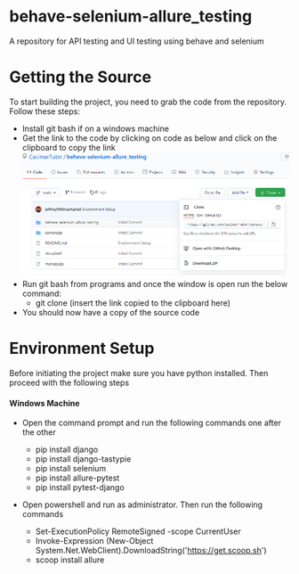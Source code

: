 # behave-selenium-allure_testing
A repository for API testing and UI testing using behave and selenium

# Getting the Source
To start building the project, you need to grab the code from the repository. Follow these steps:
* Install git bash if on a windows machine
* Get the link to the code by clicking on code as below and click on the clipboard to copy the link
![Alt text](start.png?raw=true "Clone link")
* Run git bash from programs and once the window is open run the below command:
	* git clone (insert the link copied to the clipboard here)
* You should now have a copy of the source code

# Environment Setup
Before initiating the project make sure you have python installed. Then proceed with the following steps

#### Windows Machine
* Open the command prompt and run the following commands one after the other
	* pip install django
	* pip install django-tastypie
	* pip install selenium
	* pip install allure-pytest
	* pip install pytest-django

* Open powershell and run as administrator. Then run the following commands
	* Set-ExecutionPolicy RemoteSigned -scope CurrentUser 
	* Invoke-Expression (New-Object System.Net.WebClient).DownloadString('https://get.scoop.sh') 
	* scoop install allure


